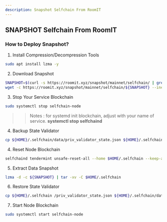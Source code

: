 ```yaml
---
description: Snapshot Selfchain From RoomIT
---
```




## SNAPSHOT Selfchain From RoomIT


### How to Deploy Snapshot?


1. Install Compression/Decompression Tools
```bash
sudo apt install lzma -y
```

2. Download Snapshot
```bash
SNAPSHOT=$(curl -s https://roomit.xyz/snapshot/mainnet/selfchain/ | grep -i "<a href=" | grep lzma | grep -v md5sum | awk -F"=" '{print $2}' |  sed 's/"//g' | sed "s/>//g" | sed "s/ //g")
wget -c https://roomit.xyz/snapshot/mainnet/selfchain/${SNAPSHOT} --inet4-only
```

3. Stop Your Service Blockchain
```bash
sudo systemctl stop selfchain-node
```
>> Notes : for systemd init blockchain, adjust with your name of service. __systemctl stop selfchaind__

4. Backup State Validator
```bash
cp ${HOME}/.selfchain/data/priv_validator_state.json ${HOME}/.selfchain/priv_validator_state.json
```

4. Reset Node Blockchain
```bash
selfchaind tendermint unsafe-reset-all --home $HOME/.selfchain --keep-addr-book
```

5. Extract Data Snapshot
```bash
lzma -d -c ${SNAPSHOT} | tar -xv -C $HOME/.selfchain 
```

6. Restore State Validator
```bash
cp ${HOME}/.selfchain /priv_validator_state.json ${HOME}/.selfchain/data/priv_validator_state.json
```

7. Start Node Blockchain
```bash
sudo systemctl start selfchain-node
```